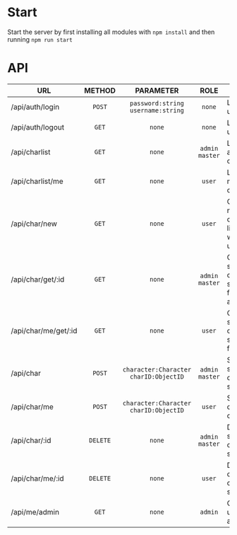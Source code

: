 # Start

Start the server by first installing all modules with ``npm install`` and then 
running ``npm run start``

# API

| URL                  |  METHOD  |                  PARAMETER                  |         ROLE         | DESCR.                                          | Return                                  |
|----------------------|:--------:|:-------------------------------------------:|:--------------------:|-------------------------------------------------|-----------------------------------------|
| /api/auth/login      |  `POST`  |  `password:string` <br/>`username:string`   |        `none`        | Logs the user in                                | `none`                                  |
| /api/auth/logout     |  `GET`   |                   `none`                    |        `none`        | Logs the user out                               | `none`                                  |
| /api/charlist        |  `GET`   |                   `none`                    | `admin`<br/>`master` | List with all characters                        | `[{_id:ObjectID, character:Character}]` |
 | /api/charlist/me     |  `GET`   |                   `none`                    |        `user`        | List with my characters                         | `[{_id:ObjectID, character:Character}]` |
| /api/char/new        |  `GET`   |                   `none`                    |        `user`        | Creates a new character, links it with the user | `{_id:ObjectID}`                        |
| /api/char/get/:id    |  `GET`   |                   `none`                    | `admin`<br/>`master` | Gets a specified character sheet from anyone    | `{_id:ObjectID, character:Character }`  |
| /api/char/me/get/:id |  `GET`   |                   `none`                    |        `user`        | Gets a specified character sheet from me        | `{_id:ObjectID, character:Character }`  |
| /api/char            |  `POST`  | `character:Character`<br/>`charID:ObjectID` | `admin`<br/>`master` | Saves the someones character sheet              | `none`                                  |
| /api/char/me         |  `POST`  | `character:Character`<br/>`charID:ObjectID` |        `user`        | Saves one of my characters                      | `none`                                  |
| /api/char/:id        | `DELETE` |                   `none`                    | `admin`<br/>`master` | Deletes someones character sheet                | `none`                                  |
| /api/char/me/:id     | `DELETE` |                   `none`                    |        `user`        | Deletes one of my character sheets              | `none`                                  |
| /api/me/admin        |  `GET`   |                   `none`                    |       `admin`        | Gets if user is admin                           | `none`                                  |
